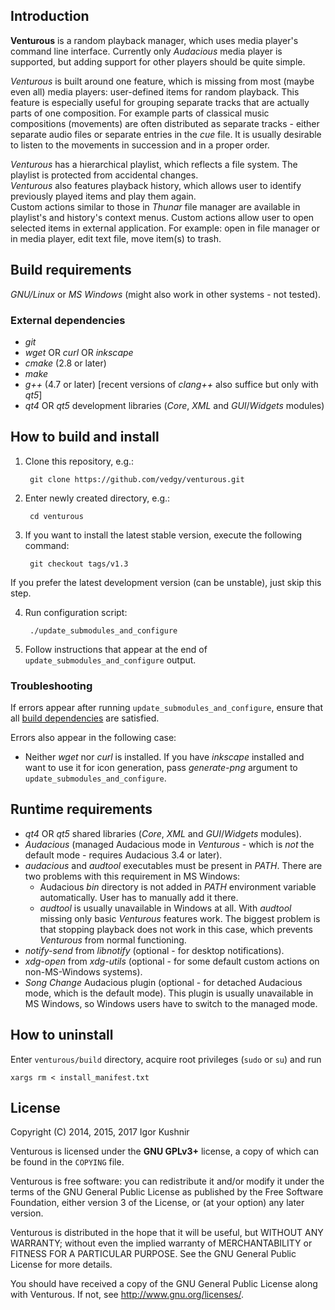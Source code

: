 ## Introduction

<b>Venturous</b> is a random playback manager, which uses media player's
command line interface.
Currently only *Audacious* media player is supported, but adding support for
other players should be quite simple.

*Venturous* is built around one feature, which is missing from most (maybe
even all) media players: user-defined items for random playback. This
feature is especially useful for grouping separate tracks that are
actually parts of one composition. For example parts of classical music
compositions (movements) are often distributed as separate tracks - either
separate audio files or separate entries in the *cue* file. It is
usually desirable to listen to the movements in succession
and in a proper order.

*Venturous* has a hierarchical playlist, which reflects a file system.
The playlist is protected from accidental changes.<br>
*Venturous* also features playback history, which allows user to identify
previously played items and play them again.<br>
Custom actions similar to those in *Thunar* file manager are available in
playlist's and history's context menus. Custom actions allow user to open
selected items in external application.
For example: open in file manager or in media player, edit text file,
move item(s) to trash.

## Build requirements

*GNU/Linux* or *MS Windows* (might also work in other systems - not tested).

### External dependencies
* *git*
* *wget* OR *curl* OR *inkscape*
* *cmake* (2.8 or later)
* *make*
* *g++* (4.7 or later) [recent versions of *clang++* also suffice but only with
    *qt5*]
* *qt4* OR *qt5* development libraries (*Core*, *XML* and *GUI*/*Widgets*
    modules)

## How to build and install

1. Clone this repository, e.g.:

        git clone https://github.com/vedgy/venturous.git

2. Enter newly created directory, e.g.:

        cd venturous

3. If you want to install the latest stable version, execute the following
command:

        git checkout tags/v1.3
If you prefer the latest development version (can be unstable), just skip this
step.

4. Run configuration script:

        ./update_submodules_and_configure

5. Follow instructions that appear at the end of
`update_submodules_and_configure` output.

### Troubleshooting
If errors appear after running `update_submodules_and_configure`, ensure
that all [build dependencies](#external-dependencies) are satisfied.

Errors also appear in the following case:
* Neither *wget* nor *curl* is installed. If you have *inkscape* installed and
want to use it for icon generation, pass *generate-png* argument to
`update_submodules_and_configure`.

## Runtime requirements
* <i>qt4</i> OR <i>qt5</i> shared libraries (<i>Core</i>, <i>XML</i>
    and <i>GUI</i>/<i>Widgets</i> modules).
* <i>Audacious</i> (managed Audacious mode in <i>Venturous</i> - which
    is <i>not</i> the default mode - requires Audacious 3.4 or later).
* <i>audacious</i> and <i>audtool</i> executables must be present in
    <i>PATH</i>. There are two problems with this requirement in MS Windows:
    * Audacious <i>bin</i> directory is not added in <i>PATH</i>
    environment variable automatically. User has to manually add it there.
    * <i>audtool</i> is usually unavailable in Windows at all.
    With <i>audtool</i> missing only basic <i>Venturous</i> features
    work. The biggest problem is that stopping playback does not work in
    this case, which prevents <i>Venturous</i> from normal functioning.
* <i>notify-send</i> from <i>libnotify</i> (optional - for desktop
    notifications).
* <i>xdg-open</i> from <i>xdg-utils</i> (optional - for some default
    custom actions on non-MS-Windows systems).
* <i>Song Change</i> Audacious plugin (optional - for detached
    Audacious mode, which is the default mode). This plugin is usually
    unavailable in MS Windows, so Windows users have to switch to the
    managed mode.

## How to uninstall
Enter `venturous/build` directory, acquire root privileges (`sudo` or `su`)
and run

    xargs rm < install_manifest.txt

## License

Copyright (C) 2014, 2015, 2017 Igor Kushnir <igorkuo AT Google mail>

Venturous is licensed under the <b>GNU GPLv3+</b> license,
a copy of which can be found in the `COPYING` file.

Venturous is free software: you can redistribute it and/or
modify it under the terms of the GNU General Public License as published by
the Free Software Foundation, either version 3 of the License, or
(at your option) any later version.

Venturous is distributed in the hope that it will be useful,
but WITHOUT ANY WARRANTY; without even the implied warranty of
MERCHANTABILITY or FITNESS FOR A PARTICULAR PURPOSE.  See the
GNU General Public License for more details.

You should have received a copy of the GNU General Public License along with
Venturous.  If not, see <http://www.gnu.org/licenses/>.
